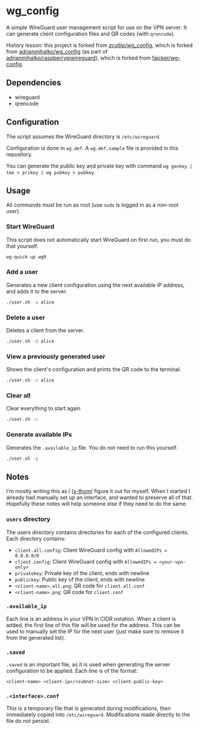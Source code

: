 # wg_config

A simple WireGuard user management script for use on the VPN server. It can generate client configuration files and QR codes (with `qrencode`).

History lesson: this project is forked from [zcutlip/wg_config](https://github.com/zcutlip/wg_config), which is forked from [adrianmihalko/wg_config](https://github.com/adrianmihalko/wg_config) (as part of [adrianmihalko/raspberrypiwireguard](https://github.com/adrianmihalko/raspberrypiwireguard)), which is forked from [faicker/wg-config](https://github.com/faicker/wg-config).

## Dependencies

-   wireguard
-   qrencode

## Configuration

The script assumes the WireGuard directory is `/etc/wireguard`.

Configuration is done in `wg.def`. A `wg.def.sample` file is provided in this repository.

You can generate the public key and private key with command `wg genkey | tee > prikey | wg pubkey > pubkey`.

## Usage

All commands must be run as root (use `sudo` is logged in as a non-root user).

### Start WireGuard

This script does not automatically start WireGuard on first run, you must do that yourself.

```bash
wg-quick up wg0
```

### Add a user

Generates a new client configuration using the next available IP address, and adds it to the server.

```bash
./user.sh -a alice
```

### Delete a user

Deletes a client from the server.

```bash
./user.sh -d alice
```

### View a previously generated user

Shows the client's configuration and prints the QR code to the terminal.

```bash
./user.sh -v alice
```

### Clear all

Clear everything to start again

```bash
./user.sh -c
```

### Generate available IPs

Generates the `.available_ip` file. You do not need to run this yourself.

```bash
./user.sh -g
```

## Notes

I'm mostly writing this as I ([s-thom](https://github.com/s-thom)) figure it out for myself. When I started I already had manually set up an interface, and wanted to preserve all of that. Hopefully these notes will help someone else if they need to do the same.

### `users` directory

The users directory contains directories for each of the configured clients. Each directory contains:

-   `client.all.config`: Client WireGuard config with `AllowedIPs = 0.0.0.0/0`
-   `client.config`: Client WireGuard config with `AllowedIPs = <your-vpn-only>`
-   `privatekey`: Private key of the client, ends with newline
-   `publickey`: Public key of the client, ends with newline
-   `<client-name>.all.png`: QR code for `client.all.conf`
-   `<client-name>.png`: QR code for `client.conf`

### `.available_ip`

Each line is an address in your VPN in CIDR notation. When a client is added, the first line of this file will be used for the address. This can be used to manually set the IP for the next user (just make sure to remove it from the generated list).

### `.saved`

`.saved` is an important file, as it is used when generating the server configuration to be applied. Each line is of the format:

```txt
<client-name> <client-ip>/<subnet-size> <client-public-key>
```

### `.<interface>.conf`

This is a temporary file that is generated during modifications, then immediately copied into `/etc/wireguard`. Modifications made directly to the file do not persist.
